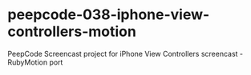 peepcode-038-iphone-view-controllers-motion
===========================================

PeepCode Screencast project for iPhone View Controllers screencast - RubyMotion port